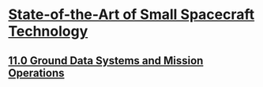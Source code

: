 # [State-of-the-Art of Small Spacecraft Technology](https://www.nasa.gov/smallsat-institute/sst-soa/)

## [11.0 Ground Data Systems and Mission Operations](https://www.nasa.gov/smallsat-institute/sst-soa/ground-data-systems-and-mission-operations)
